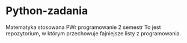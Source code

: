 # Python-zadania
Matematyka stosowana PWr programowanie 2 semestr
To jest repozytorium, w którym przechowuje fajniejsze listy z programowania.
